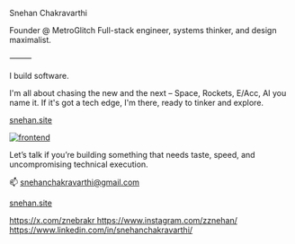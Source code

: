 Snehan Chakravarthi

Founder @ MetroGlitch
Full-stack engineer, systems thinker, and design maximalist.

⸻

I build software.

I'm all about chasing the new and the next – Space, Rockets, E/Acc, AI you name it. If it's got a tech edge, I'm there, ready to tinker and explore.

[snehan.site](https://snehan.site)

[![frontend](https://skillicons.dev/icons?i=react,next,threejs,astro,nodejs,python,flask,fastapi,postgres,mysql,figma,blender,ps,ai,ae)](https://skillicons.dev)

Let’s talk if you’re building something that needs taste, speed, and uncompromising technical execution.

📫 snehanchakravarthi@gmail.com

[snehan.site](https://snehan.site)

<a href="https://x.com/znebrakr">
https://x.com/znebrakr
</a>

<a href="https://www.instagram.com/zznehan/">
https://www.instagram.com/zznehan/
</a>

<a href="https://www.linkedin.com/in/snehanchakravarthi/">
https://www.linkedin.com/in/snehanchakravarthi/
</a>
